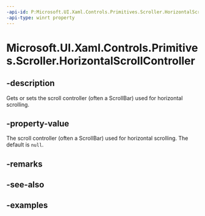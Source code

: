 ```yaml
---
-api-id: P:Microsoft.UI.Xaml.Controls.Primitives.Scroller.HorizontalScrollController
-api-type: winrt property
---
```


# Microsoft.UI.Xaml.Controls.Primitives.Scroller.HorizontalScrollController

<!--
public Microsoft.UI.Xaml.Controls.Primitives.IScrollController HorizontalScrollController { get; set; }
-->

## -description

Gets or sets the scroll controller (often a ScrollBar) used for horizontal scrolling.

## -property-value

The scroll controller (often a ScrollBar) used for horizontal scrolling. The default is `null`.

## -remarks

## -see-also

## -examples

